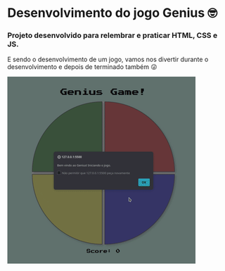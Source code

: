 # Desenvolvimento do jogo Genius 🤓

### Projeto desenvolvido para relembrar e praticar HTML, CSS e JS.
E sendo o desenvolvimento de um jogo, vamos nos divertir durante o desenvolvimento
e depois de terminado também 😜

![Alt Text](gif/genius_2.gif)
